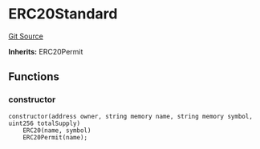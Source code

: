 # ERC20Standard
[Git Source](https://github.com/KYRDTeam/ilo-contracts/blob/af88dd9b3e8283ab97b6c9511aeb7bb607e3649d/src/base/ERC20Standard.sol)

**Inherits:**
ERC20Permit


## Functions
### constructor


```solidity
constructor(address owner, string memory name, string memory symbol, uint256 totalSupply)
    ERC20(name, symbol)
    ERC20Permit(name);
```

